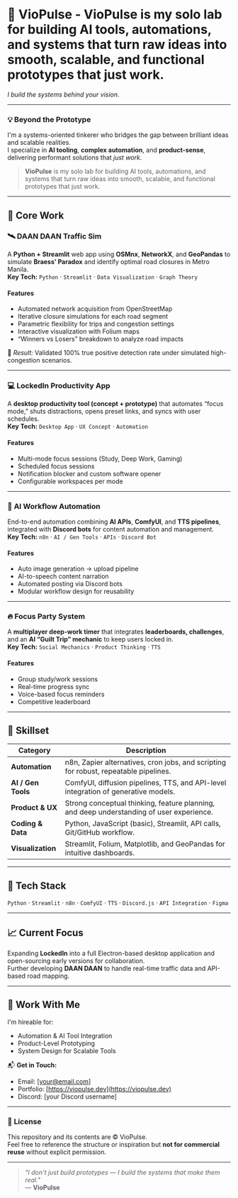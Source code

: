 # 🚀 VioPulse - VioPulse is my solo lab for building AI tools, automations, and systems that turn raw ideas into smooth, scalable, and functional prototypes that just work.  
*I build the systems behind your vision.*

---

### 💡 Beyond the Prototype  
I'm a systems-oriented tinkerer who bridges the gap between brilliant ideas and scalable realities.  
I specialize in **AI tooling**, **complex automation**, and **product-sense**, delivering performant solutions that *just work.*

> **VioPulse** is my solo lab for building AI tools, automations, and systems that turn raw ideas into smooth, scalable, and functional prototypes that just work.

---

## 🧠 Core Work  

### 🛰️ **DAAN DAAN Traffic Sim**  
A **Python + Streamlit** web app using **OSMnx**, **NetworkX**, and **GeoPandas** to simulate **Braess’ Paradox** and identify optimal road closures in Metro Manila.  
**Key Tech:** `Python` · `Streamlit` · `Data Visualization` · `Graph Theory`  

#### Features  
- Automated network acquisition from OpenStreetMap  
- Iterative closure simulations for each road segment  
- Parametric flexibility for trips and congestion settings  
- Interactive visualization with Folium maps  
- “Winners vs Losers” breakdown to analyze road impacts  

📄 *Result:* Validated 100% true positive detection rate under simulated high-congestion scenarios.

---

### 💻 **LockedIn Productivity App**  
A **desktop productivity tool (concept + prototype)** that automates “focus mode,” shuts distractions, opens preset links, and syncs with user schedules.  
**Key Tech:** `Desktop App` · `UX Concept` · `Automation`  

#### Features  
- Multi-mode focus sessions (Study, Deep Work, Gaming)  
- Scheduled focus sessions  
- Notification blocker and custom software opener  
- Configurable workspaces per mode  

---

### 🤖 **AI Workflow Automation**  
End-to-end automation combining **AI APIs**, **ComfyUI**, and **TTS pipelines**, integrated with **Discord bots** for content automation and management.  
**Key Tech:** `n8n` · `AI / Gen Tools` · `APIs` · `Discord Bot`  

#### Features  
- Auto image generation → upload pipeline  
- AI-to-speech content narration  
- Automated posting via Discord bots  
- Modular workflow design for reusability  

---

### 🔥 **Focus Party System**  
A **multiplayer deep-work timer** that integrates **leaderboards, challenges**, and an **AI “Guilt Trip” mechanic** to keep users locked in.  
**Key Tech:** `Social Mechanics` · `Product Thinking` · `TTS`  

#### Features  
- Group study/work sessions  
- Real-time progress sync  
- Voice-based focus reminders  
- Competitive leaderboard  

---

## 🧩 Skillset  

| Category | Description |
|-----------|--------------|
| **Automation** | n8n, Zapier alternatives, cron jobs, and scripting for robust, repeatable pipelines. |
| **AI / Gen Tools** | ComfyUI, diffusion pipelines, TTS, and API-level integration of generative models. |
| **Product & UX** | Strong conceptual thinking, feature planning, and deep understanding of user experience. |
| **Coding & Data** | Python, JavaScript (basic), Streamlit, API calls, Git/GitHub workflow. |
| **Visualization** | Streamlit, Folium, Matplotlib, and GeoPandas for intuitive dashboards. |

---

## 🧰 Tech Stack
`Python` · `Streamlit` · `n8n` · `ComfyUI` · `TTS` · `Discord.js` · `API Integration` · `Figma`  

---

## 📈 Current Focus  
Expanding **LockedIn** into a full Electron-based desktop application and open-sourcing early versions for collaboration.  
Further developing **DAAN DAAN** to handle real-time traffic data and API-based road mapping.

---

## 🤝 Work With Me  
I'm hireable for:  
- Automation & AI Tool Integration  
- Product-Level Prototyping  
- System Design for Scalable Tools  

📬 **Get in Touch:**  
- Email: [your@email.com]  
- Portfolio: [https://viopulse.dev](https://viopulse.dev)  
- Discord: [your Discord username]  

---

### 🧾 License  
This repository and its contents are © VioPulse.  
Feel free to reference the structure or inspiration but **not for commercial reuse** without explicit permission.

---

> *"I don’t just build prototypes — I build the systems that make them real."*  
> — **VioPulse**
